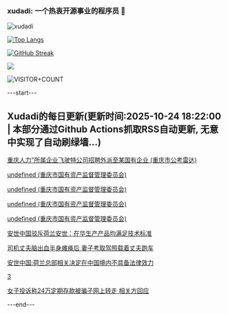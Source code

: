 ### xudadi: 一个热衷开源事业的程序员 👋

![xudadi](https://github-readme-stats-git-masterorgs-github-readme-stats-team.vercel.app/api?username=xudadi)

[![Top Langs](https://github-readme-stats.vercel.app/api/top-langs/?username=xudadi)](https://github.com/anuraghazra/github-readme-stats)

[![GitHub Streak](https://streak-stats.demolab.com?user=xudadi&locale=zh_Hans)](https://git.io/streak-stats)

![](https://raw.githubusercontent.com/xudadi/xudadi/main/assets/github-contribution-grid-snake.svg)

![VISITOR+COUNT](https://komarev.com/ghpvc/?username=xudadi&label=VISITOR+COUNT)


---start---

## Xudadi的每日更新(更新时间:2025-10-24 18:22:00 | 本部分通过Github Actions抓取RSS自动更新, 无意中实现了自动刷绿墙...)

[重庆人力”所属企业飞驶特公司招聘外派至某国有企业 (重庆市公考雷达)](https://www.gongkaoleida.com/article/2662022)

[undefined (重庆市国有资产监督管理委员会)](https://dadilab.github.io/feeds/all.xml)

[undefined (重庆市国有资产监督管理委员会)](https://dadilab.github.io/feeds/all.xml)

[undefined (重庆市国有资产监督管理委员会)](https://dadilab.github.io/feeds/all.xml)

[undefined (重庆市国有资产监督管理委员会)](https://dadilab.github.io/feeds/all.xml)

[安世中国驳斥荷兰安世：在华生产产品均满足技术标准](https://m.163.com/news/article/KCJ32VL905199NHJ.html)

[司机丈夫脑出血半身瘫痪后 妻子考取驾照载着丈夫跑车](https://m.163.com/news/article/KCIVBR3N0514D3UH.html)

[安世中国:荷兰总部相关决定在中国境内不具备法律效力](https://m.163.com/news/article/KCJ3E02H05198CJN.html)

[3](https://m.163.com/touch/news/sub/domestic)

[女子投诉称24万定期存款被骗子网上转走  相关方回应](https://m.163.com/news/article/KCILIOD305561G0D.html)

---end---
